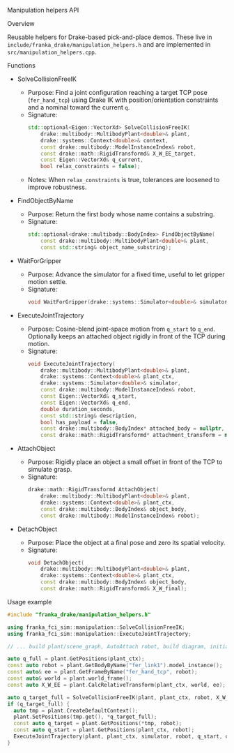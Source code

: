 Manipulation helpers API

Overview

Reusable helpers for Drake-based pick-and-place demos. These live in `include/franka_drake/manipulation_helpers.h` and are implemented in `src/manipulation_helpers.cpp`.

Functions

- SolveCollisionFreeIK
  - Purpose: Find a joint configuration reaching a target TCP pose (`fer_hand_tcp`) using Drake IK with position/orientation constraints and a nominal toward the current `q`.
  - Signature:
    ```cpp
    std::optional<Eigen::VectorXd> SolveCollisionFreeIK(
        drake::multibody::MultibodyPlant<double>& plant,
        drake::systems::Context<double>& context,
        const drake::multibody::ModelInstanceIndex& robot,
        const drake::math::RigidTransformd& X_W_EE_target,
        const Eigen::VectorXd& q_current,
        bool relax_constraints = false);
    ```
  - Notes: When `relax_constraints` is true, tolerances are loosened to improve robustness.

- FindObjectByName
  - Purpose: Return the first body whose name contains a substring.
  - Signature:
    ```cpp
    std::optional<drake::multibody::BodyIndex> FindObjectByName(
        const drake::multibody::MultibodyPlant<double>& plant,
        const std::string& object_name_substring);
    ```

- WaitForGripper
  - Purpose: Advance the simulator for a fixed time, useful to let gripper motion settle.
  - Signature:
    ```cpp
    void WaitForGripper(drake::systems::Simulator<double>& simulator, double wait_time_seconds = 1.5);
    ```

- ExecuteJointTrajectory
  - Purpose: Cosine-blend joint-space motion from `q_start` to `q_end`. Optionally keeps an attached object rigidly in front of the TCP during motion.
  - Signature:
    ```cpp
    void ExecuteJointTrajectory(
        drake::multibody::MultibodyPlant<double>& plant,
        drake::systems::Context<double>& plant_ctx,
        drake::systems::Simulator<double>& simulator,
        const drake::multibody::ModelInstanceIndex& robot,
        const Eigen::VectorXd& q_start,
        const Eigen::VectorXd& q_end,
        double duration_seconds,
        const std::string& description,
        bool has_payload = false,
        const drake::multibody::BodyIndex* attached_body = nullptr,
        const drake::math::RigidTransformd* attachment_transform = nullptr);
    ```

- AttachObject
  - Purpose: Rigidly place an object a small offset in front of the TCP to simulate grasp.
  - Signature:
    ```cpp
    drake::math::RigidTransformd AttachObject(
        drake::multibody::MultibodyPlant<double>& plant,
        drake::systems::Context<double>& plant_ctx,
        const drake::multibody::BodyIndex& object_body,
        const drake::multibody::ModelInstanceIndex& robot);
    ```

- DetachObject
  - Purpose: Place the object at a final pose and zero its spatial velocity.
  - Signature:
    ```cpp
    void DetachObject(
        drake::multibody::MultibodyPlant<double>& plant,
        drake::systems::Context<double>& plant_ctx,
        const drake::multibody::BodyIndex& object_body,
        const drake::math::RigidTransformd& X_W_final);
    ```

Usage example

```cpp
#include "franka_drake/manipulation_helpers.h"

using franka_fci_sim::manipulation::SolveCollisionFreeIK;
using franka_fci_sim::manipulation::ExecuteJointTrajectory;

// ... build plant/scene_graph, AutoAttach robot, build diagram, initialize sim ...

auto q_full = plant.GetPositions(plant_ctx);
const auto robot = plant.GetBodyByName("fer_link1").model_instance();
const auto& ee = plant.GetFrameByName("fer_hand_tcp", robot);
const auto& world = plant.world_frame();
const auto X_W_EE = plant.CalcRelativeTransform(plant_ctx, world, ee);

auto q_target_full = SolveCollisionFreeIK(plant, plant_ctx, robot, X_W_EE, q_full);
if (q_target_full) {
  auto tmp = plant.CreateDefaultContext();
  plant.SetPositions(tmp.get(), *q_target_full);
  const auto q_target = plant.GetPositions(*tmp, robot);
  const auto q_start = plant.GetPositions(plant_ctx, robot);
  ExecuteJointTrajectory(plant, plant_ctx, simulator, robot, q_start, q_target, 2.0, "move");
}
```


